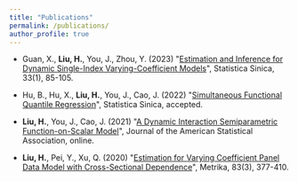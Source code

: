 ```yaml
---
title: "Publications"
permalink: /publications/
author_profile: true
---
```


- Guan, X., **Liu, H.**, You, J., Zhou, Y. (2023) "[Estimation and Inference for Dynamic Single-Index Varying-Coefficient Models](http://www3.stat.sinica.edu.tw/preprint/SS-2019-0467_Preprint.pdf)", Statistica Sinica, 33(1), 85-105.

- Hu, B., Hu, X., **Liu, H.**, You, J., Cao, J. (2022) "[Simultaneous Functional Quantile Regression](http://www3.stat.sinica.edu.tw/ss_newpaper/SS-2021-0248_na.pdf)", Statistica Sinica, accepted.

- **Liu, H.**, You, J., Cao, J. (2021) "[A Dynamic Interaction Semiparametric Function-on-Scalar Model](https://www.tandfonline.com/doi/full/10.1080/01621459.2021.1933496)", Journal of the American Statistical Association, online.



- **Liu, H.**, Pei, Y., Xu, Q. (2020) "[Estimation for Varying Coefficient Panel Data Model with Cross-Sectional Dependence](https://link.springer.com/article/10.1007/s00184-019-00739-0)", Metrika, 83(3), 377-410.



